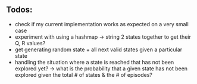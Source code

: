 ## Todos:
* check if my current implementation works as expected on a very small case
* experiment with using a hashmap -> string 2 states together to get their Q, R values?
* get generating random state + all next valid states given a particular state
* handling the situation where a state is reached that has not been explored yet?
	-> what is the probability that a given state has not been explored given the total # of states & the # of episodes?